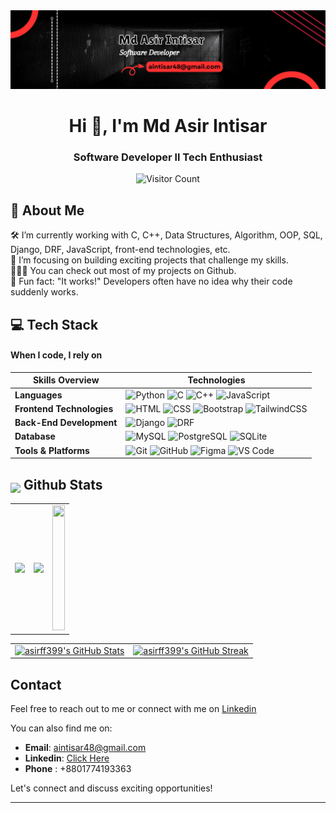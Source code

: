 <img src="./banner.png" />

<h1 align="center">Hi 👋, I'm Md Asir Intisar</h1>
<!-- header start -->
<h3 align="center">Software Developer ll Tech Enthusiast</h3>

<!-- <p align="center"> <a href="https://visitcount.itsvg.in"> <img src="https://visitcount.itsvg.in/api?id=asirff399&icon=6&color=0" alt="Visit Count"/></a></p> -->

<div align="center">
	 
![Visitor Count](https://profile-counter.glitch.me/{asirff399}/count.svg)
</div>

## 💫 About Me

🛠   I’m currently working with C, C++, Data Structures, Algorithm, OOP, SQL, Django, DRF, JavaScript, front-end technologies, etc.<br>🚀   I’m focusing on building exciting projects that challenge my skills.<br>👨🏻‍💻   You can check out most of my projects on Github.<br>👾   Fun fact: "It works!" Developers often have no idea why their code suddenly works.


## 💻 Tech Stack

<h4>When I code, I rely on</h4>

|       Skills Overview        | Technologies                                                                                                                                                                                                                          |
|------------------------------|---------------------------------------------------------------------------------------------------------------------------------------------------------------------------------------------------------------------------------------|
| **Languages**                | ![Python](https://img.shields.io/badge/-Python-333333?style=flat&logo=python) ![C](https://img.shields.io/badge/-C-333333?style=flat&logo=c) ![C++](https://img.shields.io/badge/-C++-333333?style=flat&logo=cplusplus) ![JavaScript](https://img.shields.io/badge/-JavaScript-333333?style=flat&logo=javascript) |
| **Frontend Technologies**     | ![HTML](https://img.shields.io/badge/-HTML-333333?style=flat&logo=html5) ![CSS](https://img.shields.io/badge/-CSS-333333?style=flat&logo=css3) ![Bootstrap](https://img.shields.io/badge/-Bootstrap-333333?style=flat&logo=bootstrap) ![TailwindCSS](https://img.shields.io/badge/-TailwindCSS-333333?style=flat&logo=tailwindcss) |
| **Back-End Development**      | ![Django](https://img.shields.io/badge/-Django-333333?style=flat&logo=django) ![DRF](https://img.shields.io/badge/-Django%20Rest%20Framework-333333?style=flat&logo=django)                                                                                   |
| **Database**                 | ![MySQL](https://img.shields.io/badge/-MySQL-333333?style=flat&logo=mysql) ![PostgreSQL](https://img.shields.io/badge/-PostgreSQL-333333?style=flat&logo=postgresql) ![SQLite](https://img.shields.io/badge/-SQLite-333333?style=flat&logo=sqlite)                                                             |
| **Tools & Platforms**         | ![Git](https://img.shields.io/badge/-Git-333333?style=flat&logo=git) ![GitHub](https://img.shields.io/badge/-GitHub-333333?style=flat&logo=github) ![Figma](https://img.shields.io/badge/-Figma-333333?style=flat&logo=figma) ![VS Code](https://img.shields.io/badge/-VS%20Code-333333?style=flat&logo=visual-studio-code) |


## <img src="https://media1.giphy.com/media/v1.Y2lkPTc5MGI3NjExYzFhYzJkMmQ2MWQ3ZGY3MDhjZTE3MDI2Mzk3NzE1OWQyZTRlMmYwMCZjdD1z/iY8CRBdQXODJSCERIr/giphy.gif" width=5% valign="bottom"> Github Stats

<table align="center">
  <tr>
    <td align="center">
      <img src="http://github-profile-summary-cards.vercel.app/api/cards/stats?username=asirff399&theme=github_dark" width="100%">
    </td>
    <td align="center">
      <img src="http://github-profile-summary-cards.vercel.app/api/cards/repos-per-language?username=asirff399&theme=github_dark" width="100%">
    </td>
    <td align="center">
      <img src="https://github-readme-stats.vercel.app/api/top-langs/?username=asirff399&theme=blueberry&show_icons=true&hide_border=true&layout=compact" height="200px" width="100%">
    </td>
  </tr>
</table>

<table align="center">
  <tr>
    <td align="center">
      <a href="https://github.com/asirff399/github-readme-stats">
        <img alt="asirff399's GitHub Stats" src="https://github-readme-stats.vercel.app/api?username=asirff399&show_icons=true&count_private=true&locale=en&theme=tokyonight&layout=compact&hide_border=true" height=""/>
      </a>
    </td>
    <td align="center">
      <a href="https://github.com/asirff399">
        <img alt="asirff399's GitHub Streak" src="https://github-readme-streak-stats.herokuapp.com/?user=asirff399&theme=tokyonight&hide_border=true" height=""/>
      </a>
    </td>
  </tr>
</table>



## Contact
Feel free to reach out to me or connect with me on  [Linkedin](https://www.linkedin.com/in/a-intisar/)

You can also find me on:

- **Email**: aintisar48@gmail.com
- **Linkedin**: [Click Here](https://www.linkedin.com/in/a-intisar/)
- **Phone** : +8801774193363


Let's connect and discuss exciting opportunities!

---
